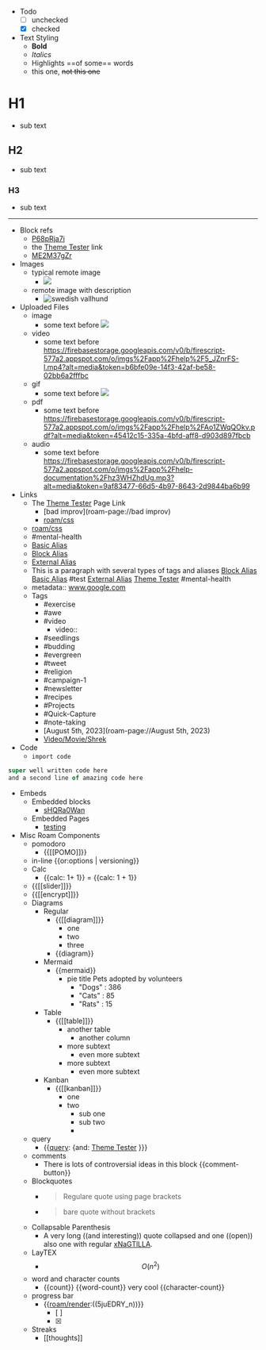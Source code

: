 - Todo
    - [ ]  unchecked
    - [x]  checked
- Text Styling
    - **Bold**
    - *Italics*
    - Highlights ==of some== words
    - this one, ~~not this one~~
# H1
- sub text
## H2
- sub text
### H3
- sub text
---
- Block refs
    - [P68pRja7i](Theme%20Tester.md)
    - the [Theme Tester](Theme%20Tester.md) link
    - [ME2M37gZr](Theme%20Tester.md)
- Images 
    - typical remote image
        - ![](https://i.imgur.com/SEr4dkd.jpg)
    - remote image with description
        - ![swedish vallhund](https://i.imgur.com/SEr4dkd.jpg)
- Uploaded Files
    - image
        - some text before ![](https://firebasestorage.googleapis.com/v0/b/firescript-577a2.appspot.com/o/imgs%2Fapp%2Fhelp%2FywRWXjCVNW.png?alt=media&token=630eaa4f-819e-433c-96ba-a0735c5cdb51)
    - video
        - some text before <https://firebasestorage.googleapis.com/v0/b/firescript-577a2.appspot.com/o/imgs%2Fapp%2Fhelp%2F5_JZnrFS-l.mp4?alt=media&token=b6bfe09e-14f3-42af-be58-02bb6a2fffbc>
    - gif
        - some text before ![](https://firebasestorage.googleapis.com/v0/b/firescript-577a2.appspot.com/o/imgs%2Fapp%2Fhelp%2FCGJbyfjuGM.gif?alt=media&token=8bcd4699-2548-43b1-844c-dc91d675ae9f)
    - pdf
        - some text before <https://firebasestorage.googleapis.com/v0/b/firescript-577a2.appspot.com/o/imgs%2Fapp%2Fhelp%2FAo1ZWqQOkv.pdf?alt=media&token=45412c15-335a-4bfd-aff8-d903d897fbcb>
    - audio
        - some text before <https://firebasestorage.googleapis.com/v0/b/firescript-577a2.appspot.com/o/imgs%2Fapp%2Fhelp-documentation%2Fhz3WHZhdUg.mp3?alt=media&token=9af83477-66d5-4b97-8643-2d9844ba6b99>
- Links
    - The [Theme Tester](Theme%20Tester.md) Page Link
        - [bad improv](roam-page://bad improv)
        - [roam/css](roam-page://roam/css)
    - [roam/css](roam-page://roam/css)
    - #mental-health
    - [Basic Alias](Theme%20Tester.md)
    - [Block Alias](Theme%20Tester.md)
    - [External Alias](https://www.usgbc.org/education/sessions/day-1-study-plan-10411494)
    - This is a paragraph with several types of tags and aliases [Block Alias](Theme%20Tester.md) [Basic Alias](Theme%20Tester.md) #test [External Alias](https://www.usgbc.org/education/sessions/day-1-study-plan-10411494) [Theme Tester](Theme%20Tester.md) #mental-health
    - metadata:: www.google.com
    - Tags
        - #exercise
        - #awe
        - #video
            - video::
        - #seedlings
        - #budding
        - #evergreen
        - #tweet
        - #religion
        - #campaign-1
        - #newsletter
        - #recipes 
        - #Projects
        - #Quick-Capture
        - #note-taking
        - [August 5th, 2023](roam-page://August 5th, 2023)
        - [Video/Movie/Shrek](roam-page://Video/Movie/Shrek)
- Code
    - `import code`
```javascript
super well written code here
and a second line of amazing code here
```
- Embeds
    - Embedded blocks
        - [sHQRa0Wan](roam-block://sHQRa0Wan)
    - Embedded Pages
        - [testing](roam-page://testing)
- Misc Roam Components
    - pomodoro
        - {{[[POMO]]}}
    - in-line  {{or:options | versioning}}
    - Calc
        - {{calc: 1+ 1}} = {{calc: 1 + 1}}
    - {{[[slider]]}}
    - {{[[encrypt]]}}
    - Diagrams
        - Regular
            - {{[[diagram]]}}
                - one
                - two 
                - three
            - {{diagram}}
        - Mermaid
            - {{mermaid}}
                - pie title Pets adopted by volunteers
                    - "Dogs" : 386
                    - "Cats" : 85
                    - "Rats" : 15					
        - Table
            - {{[[table]]}}
                - another table
                    - another column
                - more subtext
                    - even more subtext
                - more subtext
                    - even more subtext
        - Kanban
            - {{[[kanban]]}}
                - one
                - two
                    - sub one
                    - sub two
                    - 
    - query
        - {{[query](roam-page://query): {and: [Theme Tester](Theme%20Tester.md) }}}
    - comments
        - There is lots of controversial ideas in this block {{comment-button}}
    - Blockquotes
        - > Regulare quote using page brackets
        - > bare quote without brackets
    - Collapsable Parenthesis 
        - A very long ((and interesting)) quote collapsed and one ((open)) also one with regular [xNaGTlLLA](Theme%20Tester.md).
    - LayTEX
        - $$O(n^2)$$
    - word and character counts
        - {{count}} {{word-count}} very cool  {{character-count}}
    - progress bar
        - {{[roam/render](roam-page://roam/render):((5juEDRY_n))}}
            - [ ] 
            - [x] 
    - Streaks
        - [[thoughts]]